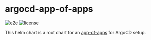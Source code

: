 # argocd-app-of-apps

[![e2e](https://github.com/atrakic/argocd-app-of-apps/workflows/e2e/badge.svg)](https://github.com/atrakic/argocd-app-of-apps/actions)
[![license](https://img.shields.io/github/license/atrakic/argocd-app-of-apps.svg)](https://github.com/atrakic/argocd-app-of-apps/blob/main/LICENSE)

This helm chart is a root chart for an [app-of-apps](https://argo-cd.readthedocs.io/en/stable/operator-manual/cluster-bootstrapping/) for ArgoCD setup.
